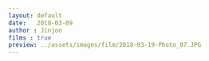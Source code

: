 ```yaml
---
layout: default
date:   2018-03-09
author : Jinjoo
films : true
preview: ../assets/images/film/2018-03-19-Photo_07.JPG
---
```

